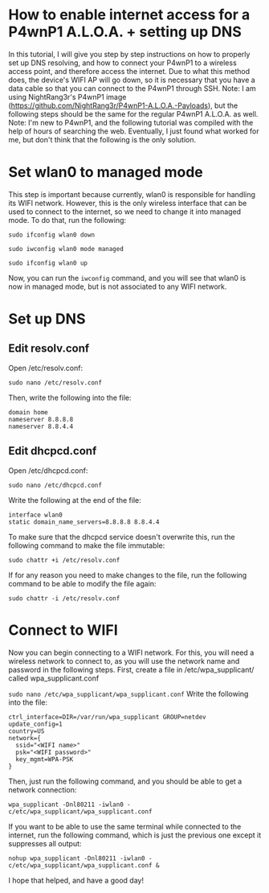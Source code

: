 # How to enable internet access for a P4wnP1 A.L.O.A. + setting up DNS
In this tutorial, I will give you step by step instructions on how to properly set up DNS resolving, and how to connect your P4wnP1 to a wireless access point, and therefore access the internet. 
Due to what this method does, the device's WIFI AP will go down, so it is necessary that you have a data cable so that you can connect to the P4wnP1 through SSH. 
Note: I am using NightRang3r's P4wnP1 image (https://github.com/NightRang3r/P4wnP1-A.L.O.A.-Payloads), but the following steps should be the same for the regular P4wnP1 A.L.O.A. as well. 
Note: I'm new to P4wnP1, and the following tutorial was compiled with the help of hours of searching the web. Eventually, I just found what worked for me, but don't think that the following is the only solution. 

# Set wlan0 to managed mode
This step is important because currently, wlan0 is responsible for handling its WIFI network. However, this is the only wireless interface that can be used to connect to the internet, so we need to change it into managed mode. 
To do that, run the following:

`sudo ifconfig wlan0 down`

`sudo iwconfig wlan0 mode managed`

`sudo ifconfig wlan0 up`


Now, you can run the `iwconfig` command, and you will see that wlan0 is now in managed mode, but is not associated to any WIFI network. 


# Set up DNS
## Edit resolv.conf
Open /etc/resolv.conf:

`sudo nano /etc/resolv.conf`

Then, write the following into the file:

```
domain home
nameserver 8.8.8.8
nameserver 8.8.4.4
```


## Edit dhcpcd.conf
Open /etc/dhcpcd.conf:

`sudo nano /etc/dhcpcd.conf`

Write the following at the end of the file:

```
interface wlan0
static domain_name_servers=8.8.8.8 8.8.4.4
```

To make sure that the dhcpcd service doesn't overwrite this, run the following command to make the file immutable:

`sudo chattr +i /etc/resolv.conf`

If for any reason you need to make changes to the file, run the following command to be able to modify the file again:

`sudo chattr -i /etc/resolv.conf`


# Connect to WIFI

Now you can begin connecting to a WIFI network. For this, you will need a wireless network to connect to, as you will use the network name and password in the following steps. 
First, create a file in /etc/wpa_supplicant/ called wpa_supplicant.conf

`sudo nano /etc/wpa_supplicant/wpa_supplicant.conf`
Write the following into the file:


```
ctrl_interface=DIR=/var/run/wpa_supplicant GROUP=netdev
update_config=1
country=US
network={
  ssid="<WIFI name>"
  psk="<WIFI password>"
  key_mgmt=WPA-PSK
}
```
Then, just run the following command, and you should be able to get a network connection:

`wpa_supplicant -Dnl80211 -iwlan0 -c/etc/wpa_supplicant/wpa_supplicant.conf`

If you want to be able to use the same terminal while connected to the internet, run the following command, which is just the previous one except it suppresses all output:

`nohup wpa_supplicant -Dnl80211 -iwlan0 -c/etc/wpa_supplicant/wpa_supplicant.conf &`


I hope that helped, and have a good day!
